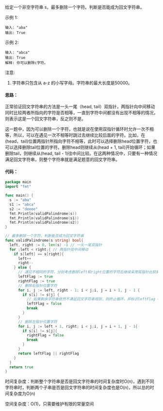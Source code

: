 给定一个非空字符串 s，最多删除一个字符。判断是否能成为回文字符串。

示例 1:
```
输入: "aba"
输出: True
```
示例 2:
```
输入: "abca"
输出: True
解释: 你可以删除c字符。
```
注意:

1. 字符串只包含从 a-z 的小写字母。字符串的最大长度是50000。



#### 思路：

正常验证回文字符串的方法是一头一尾（head, tail）双指针，两指针向中间移动同时比较两者所指向的字符是否相等，一直到字符中间都没有出现不相等的情况，则表示这是一个回文字符串，反之则不是。

这一题中，因为可以删除一个字符，也就是说在使用双指针循环时允许一次不相等，所以，可以在遇见一次不相等时跳过去继续比较后面的字符。比如，在(head，tail)位置两指针所指向字符不相等，此时可以选择删除head位置字符，也可以选择删除tail位置的字符。删除head则继续从(head + 1, tail)开始循环；如果删除tail，则继续从(head, tail - 1)往中间比较。在这两种情况中，只要有一种情况满足回文字符串，则整个字符串就是满足题意的回文字符串。

#### 代码：

```go
package main
import "fmt"

func main() {
  s := "aba"
  s1 := "abca"
  s2 := "deeee"
  fmt.Println(validPalindrome(s))
  fmt.Println(validPalindrome(s1))
  fmt.Println(validPalindrome(s2))
}

// 最多删除一个字符，判断能否成为回文字符串
func validPalindrome(s string) bool{
  left, right := 0, len(s) -1 // 一头一尾双指针
  for ;left < right;{ // 两指针往中间移动
    if s[left] == s[right]{
      left++
      right--
    } else {
      // 遇见不相同的字符，分别考虑删除left和right位置的字符后继续采用双指针比较剩余字符串
      leftFlag := true
      rightFlag := true
      // 删除右指针位置字符
      for i, j := left, right - 1; i < j;i, j = i + 1, j - 1 {
        if s[i] != s[j] {
          // 如果剩余字符串依然不满足回文字符串规则，则终止循环，并标识leftFlag = false
          leftFlag = false
          break
        }
      }
      // 删除左指针位置字符
      for i, j := left + 1, right; i < j;i, j = i + 1, j - 1{
        if s[i] != s[j]{
          rightFlag = false
          break
        }
      }
      return leftFlag || rightFlag
    }
  }
  return true
}
```

时间复杂度：判断整个字符串是否是回文字符串的时间复杂度时O(n)，遇到不同字符串时，判断两个子串是否是回文字符串的时间复杂度也是O(n)，所以总的时间复杂度为O(n)

空间复杂度：O(1)，只需要维护有限的常量空间